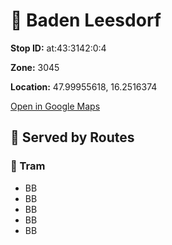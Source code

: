 # 🚉 Baden Leesdorf


**Stop ID:** at:43:3142:0:4

**Zone:** 3045

**Location:** 47.99955618, 16.2516374

[Open in Google Maps](https://www.google.com/maps?q=47.99955618,16.2516374)

## 🚆 Served by Routes

### 🚊 Tram
- BB
- BB
- BB
- BB
- BB